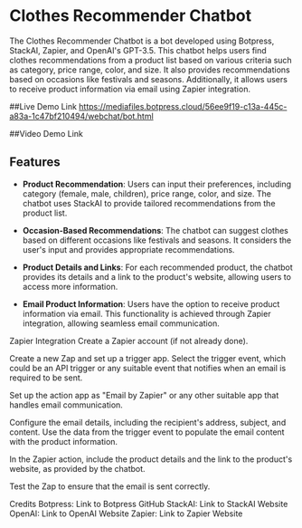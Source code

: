 # Clothes Recommender Chatbot

The Clothes Recommender Chatbot is a bot developed using Botpress, StackAI, Zapier, and OpenAI's GPT-3.5. This chatbot helps users find clothes recommendations from a product list based on various criteria such as category, price range, color, and size. It also provides recommendations based on occasions like festivals and seasons. Additionally, it allows users to receive product information via email using Zapier integration.

##Live Demo Link
https://mediafiles.botpress.cloud/56ee9f19-c13a-445c-a83a-1c47bf210494/webchat/bot.html

##Video Demo Link

## Features

- **Product Recommendation**: Users can input their preferences, including category (female, male, children), price range, color, and size. The chatbot uses StackAI to provide tailored recommendations from the product list.

- **Occasion-Based Recommendations**: The chatbot can suggest clothes based on different occasions like festivals and seasons. It considers the user's input and provides appropriate recommendations.

- **Product Details and Links**: For each recommended product, the chatbot provides its details and a link to the product's website, allowing users to access more information.

- **Email Product Information**: Users have the option to receive product information via email. This functionality is achieved through Zapier integration, allowing seamless email communication.

Zapier Integration
Create a Zapier account (if not already done).

Create a new Zap and set up a trigger app. Select the trigger event, which could be an API trigger or any suitable event that notifies when an email is required to be sent.

Set up the action app as "Email by Zapier" or any other suitable app that handles email communication.

Configure the email details, including the recipient's address, subject, and content. Use the data from the trigger event to populate the email content with the product information.

In the Zapier action, include the product details and the link to the product's website, as provided by the chatbot.

Test the Zap to ensure that the email is sent correctly.

Credits
Botpress: Link to Botpress GitHub
StackAI: Link to StackAI Website
OpenAI: Link to OpenAI Website
Zapier: Link to Zapier Website

